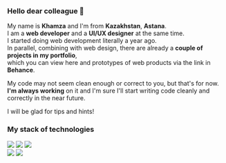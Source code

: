 ### Hello dear colleague 👋
My name is **Khamza** and I'm from **Kazakhstan**, **Astana**. <br>
I am a **web developer** and a **UI/UX designer** at the same time. <br>
I started doing web development literally a year ago. <br>
In parallel, combining with web design, there are already a **couple of projects in my portfolio**, <br>
which you can view here and prototypes of web products via the link in **Behance**.

My code may not seem clean enough or correct to you, but that's for now. <br>
**I'm always working** on it and I'm sure I'll start writing code cleanly and correctly in the near future.

I will be glad for tips and hints!

### **My stack of technologies**
<img  src="https://img.shields.io/badge/HTML-FF4500?style=for-the-badge&logo=HTML5&logoColor=white"/>   <img src="https://img.shields.io/badge/CSS-0000FF?style=for-the-badge&logo=CSS3&logoColor=white"/>  <img src="https://img.shields.io/badge/JavaScript-FFD700?style=for-the-badge&logo=JavaScript&logoColor=black"/> <br>
<img src="https://img.shields.io/badge/Figma-800080?style=for-the-badge&logo=Figma&logoColor=D8BFD8"/> <img src="https://img.shields.io/badge/Adobe Photoshop-191970?style=for-the-badge&logo=Adobe Photoshop&logoColor=B0E0E6"/>


